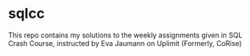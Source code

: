 # sqlcc
This repo contains my solutions to the weekly assignments given in SQL Crash Course, instructed by Eva Jaumann on Uplimit (Formerly, CoRise)
